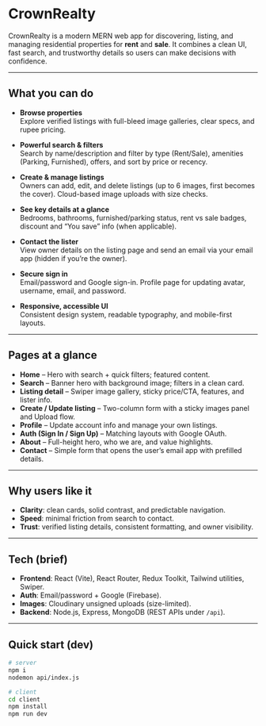 # CrownRealty

CrownRealty is a modern MERN web app for discovering, listing, and managing residential properties for **rent** and **sale**. It combines a clean UI, fast search, and trustworthy details so users can make decisions with confidence.

---

## What you can do

- **Browse properties**  
  Explore verified listings with full-bleed image galleries, clear specs, and rupee pricing.

- **Powerful search & filters**  
  Search by name/description and filter by type (Rent/Sale), amenities (Parking, Furnished), offers, and sort by price or recency.

- **Create & manage listings**  
  Owners can add, edit, and delete listings (up to 6 images, first becomes the cover). Cloud-based image uploads with size checks.

- **See key details at a glance**  
  Bedrooms, bathrooms, furnished/parking status, rent vs sale badges, discount and “You save” info (when applicable).

- **Contact the lister**  
  View owner details on the listing page and send an email via your email app (hidden if you’re the owner).

- **Secure sign in**  
  Email/password and Google sign-in. Profile page for updating avatar, username, email, and password.

- **Responsive, accessible UI**  
  Consistent design system, readable typography, and mobile-first layouts.

---

## Pages at a glance

- **Home** – Hero with search + quick filters; featured content.
- **Search** – Banner hero with background image; filters in a clean card.
- **Listing detail** – Swiper image gallery, sticky price/CTA, features, and lister info.
- **Create / Update listing** – Two-column form with a sticky images panel and Upload flow.
- **Profile** – Update account info and manage your own listings.
- **Auth (Sign In / Sign Up)** – Matching layouts with Google OAuth.
- **About** – Full-height hero, who we are, and value highlights.
- **Contact** – Simple form that opens the user’s email app with prefilled details.

---

## Why users like it

- **Clarity**: clean cards, solid contrast, and predictable navigation.  
- **Speed**: minimal friction from search to contact.  
- **Trust**: verified listing details, consistent formatting, and owner visibility.

---

## Tech (brief)

- **Frontend**: React (Vite), React Router, Redux Toolkit, Tailwind utilities, Swiper.
- **Auth**: Email/password + Google (Firebase).
- **Images**: Cloudinary unsigned uploads (size-limited).
- **Backend**: Node.js, Express, MongoDB (REST APIs under `/api`).

---

## Quick start (dev)

```bash
# server
npm i
nodemon api/index.js

# client
cd client
npm install
npm run dev
